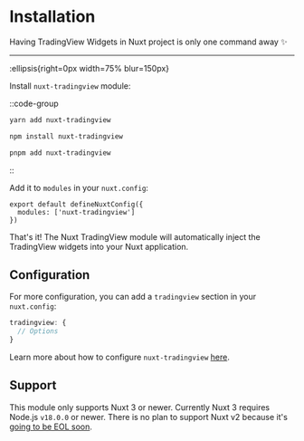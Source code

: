 # Installation

Having TradingView Widgets in Nuxt project is only one command away ✨

---

:ellipsis{right=0px width=75% blur=150px}

Install `nuxt-tradingview` module:

::code-group

```bash [Yarn]
yarn add nuxt-tradingview
```

```bash [NPM]
npm install nuxt-tradingview 
```

```bash [PNPM]
pnpm add nuxt-tradingview
```

::

Add it to `modules` in your `nuxt.config`:

```js{}[nuxt.config.ts]
export default defineNuxtConfig({
  modules: ['nuxt-tradingview']
})
```

That's it!
The Nuxt TradingView module will automatically inject the TradingView widgets into your Nuxt application.

## Configuration

For more configuration, you can add a `tradingview` section in your `nuxt.config`:

```js
tradingview: {
  // Options
}
```

Learn more about how to configure `nuxt-tradingview` [here](/documentation/getting-started/configuration).


## Support

This module only supports Nuxt 3 or newer. Currently Nuxt 3 requires Node.js `v18.0.0` or newer. There is no plan to support Nuxt v2 because it's [going to be EOL soon](https://v2.nuxt.com/lts/).